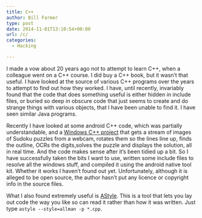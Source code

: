 ```yaml
---
title: C++
author: Bill Farmer
type: post
date: 2014-11-01T13:10:54+00:00
url: /c/
categories:
  - Hacking

---
```

I made a vow about 20 years ago not to attempt to learn C++, when a colleague went on a C++ course. I did buy a C++ book, but it wasn&#8217;t that useful. I have looked at the source of various C++ programs over the years to attempt to find out how they worked. I have, until recently, invariably found that the code that does something useful is either hidden in include files, or buried so deep in obscure code that just seems to create and do strange things with various objects, that I have been unable to find it. I have seen similar Java programs.

Recently I have looked at some android C++ code, which was partially understandable, and a [Windows C++ project][1] that gets a stream of images of Sudoku puzzles from a webcam, rotates them so the lines line up, finds the outline, OCRs the digits,solves the puzzle and displays the solution, all in real time. And the code makes sense after it&#8217;s been tidied up a bit. So I have successfully taken the bits I want to use, written some include files to resolve all the windows stuff, and compiled it using the android native tool kit. Whether it works I haven&#8217;t found out yet. Unfortunately, although it is alleged to be open source, the author hasn&#8217;t put any licence or copyright info in the source files.

What I also found extremely useful is [AStyle][2]. This is a tool that lets you lay out code the way you like so can read it rather than how it was written. Just type `astyle --style=allman -p *.cpp`.

 [1]: http://www.codeproject.com/Articles/238114/Realtime-Webcam-Sudoku-Solver
 [2]: http://sourceforge.net/projects/astyle
